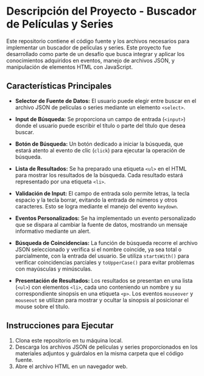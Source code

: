 # Descripción del Proyecto - Buscador de Películas y Series

Este repositorio contiene el código fuente y los archivos necesarios para implementar un buscador de películas y series. Este proyecto fue desarrollado como parte de un desafío que busca integrar y aplicar los conocimientos adquiridos en eventos, manejo de archivos JSON, y manipulación de elementos HTML con JavaScript.

## Características Principales

- **Selector de Fuente de Datos:** El usuario puede elegir entre buscar en el archivo JSON de películas o series mediante un elemento `<select>`.

- **Input de Búsqueda:** Se proporciona un campo de entrada (`<input>`) donde el usuario puede escribir el título o parte del título que desea buscar.

- **Botón de Búsqueda:** Un botón dedicado a iniciar la búsqueda, que estará atento al evento de clic (`click`) para ejecutar la operación de búsqueda.

- **Lista de Resultados:** Se ha preparado una etiqueta `<ul>` en el HTML para mostrar los resultados de la búsqueda. Cada resultado estará representado por una etiqueta `<li>`.

- **Validación de Input:** El campo de entrada solo permite letras, la tecla espacio y la tecla borrar, evitando la entrada de números y otros caracteres. Esto se logra mediante el manejo del evento `keydown`.

- **Eventos Personalizados:** Se ha implementado un evento personalizado que se dispara al cambiar la fuente de datos, mostrando un mensaje informativo mediante un alert.

- **Búsqueda de Coincidencias:** La función de búsqueda recorre el archivo JSON seleccionado y verifica si el nombre coincide, ya sea total o parcialmente, con la entrada del usuario. Se utiliza `startsWith()` para verificar coincidencias parciales y `toUpperCase()` para evitar problemas con mayúsculas y minúsculas.

- **Presentación de Resultados:** Los resultados se presentan en una lista (`<ul>`) con elementos `<li>`, cada uno conteniendo un nombre y su correspondiente sinopsis en una etiqueta `<p>`. Los eventos `mouseover` y `mouseout` se utilizan para mostrar y ocultar la sinopsis al posicionar el mouse sobre el título.

## Instrucciones para Ejecutar

1. Clona este repositorio en tu máquina local.
2. Descarga los archivos JSON de películas y series proporcionados en los materiales adjuntos y guárdalos en la misma carpeta que el código fuente.
3. Abre el archivo HTML en un navegador web.

